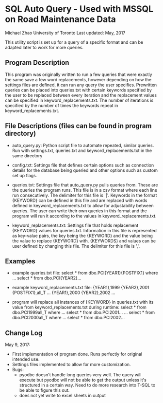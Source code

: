 # SQL Auto Query - Used with MSSQL on Road Maintenance Data
Michael Zhao University of Toronto
Last updated: May, 2017

This utility script is set up for a query of a specific format and can be adapted later to work for more queries.


## Program Description

This program was originally written to run a few queries that were exactly the same save a few word replacements, however depending on how the settings files are defined, it can run any query the user specifies. Prewritten queries can be placed into queries.txt with certain keywords specified by the user to be replaced between every iteration and the replacement values can be specified in keyword\_replacements.txt. The number of iterations is specified by the number of times the keywords repeat in keyword\_replacements.txt.


## File Descriptions (files can be found in program directory)

- auto\_query.py: Python script file to automate repeated, similar queries. Run with settings.txt, queries.txt and keyword\_replacements.txt in the same directory

- config.txt: Settings file that defines certain options such as connection details for the database being queried and other options such as custom set up flags.

- queries.txt: Settings file that auto\_query.py pulls queries from. These are the queries the program runs. This file is in a csv format where each line run consecutively. The delimiter for this file is '|'. Keywords in the format {KEYWORD} can be defined in this file and are replaced with words defined in keyword\_replacements.txt to allow for adjustability between queries. The user can write their own queries in this format and the program will run it according to the values in keyword\_replacements.txt.

- keyword\_replacements.txt: Settings file that holds replacement {KEYWORD} values for queries.txt. Information in this file is represented as key-value pairs, the key being the {KEYWORD} and the value being the value to replace {KEYWORD} with. {KEYWORDS} and values can be user defined by changing this file. The delimiter for this file is ','.


## Examples

- example queries.txt file:
select * from dbo.PCI{YEAR1}{POSTFIX1} where ...
select * from dbo.PCI{YEAR2}...

- example keyword\_replacements.txt file:
{YEAR1},1999
{YEAR2},2001
{POSTFIX1},all\_T
...
{YEAR1},2000
{YEAR2},2002
...

- program will replace all instances of {KEYWORD} in queries.txt with its value from keyword\_replacements.txt during runtime:
select * from dbo.PCI1999all\_T where ...
select * from dbo.PCI2001...
...
select * from dbo.PCI2000all\_T where ...
select * from dbo.PCI2002...

## Change Log

May 9, 2017:
- First implementation of program done. Runs perfectly for original intended use.
- Settings files implemented to allow for more customization.
- Bugs:
	- pyodbc doesn't handle long queries very well. The query will execute but pyodbc will not be able to get the output unless it's structured in a certain way. Need to do more research into T-SQL to be able to figure this out.
	- does not yet write to excel sheets in output
